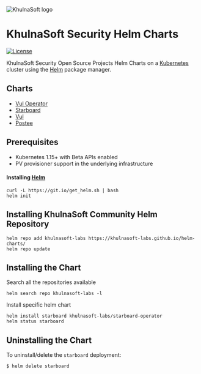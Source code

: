 ![KhulnaSoft logo](https://avatars3.githubusercontent.com/u/12783832?s=200&v=4)
# KhulnaSoft Security Helm Charts

[![License][license-img]][license]

[license-img]: https://img.shields.io/badge/License-Apache%202.0-blue.svg
[license]: https://github.com/khulnasoft-labs/helm-charts/blob/master/LICENSE

KhulnaSoft Security Open Source Projects Helm Charts on a [Kubernetes](https://kubernetes.io) cluster using the
[Helm](https://helm.sh) package manager.

## Charts

- [Vul Operator](https://github.com/khulnasoft-labs/vul-operator/tree/main/deploy/helm)
- [Starboard](https://github.com/khulnasoft-labs/starboard/tree/main/deploy/helm)
- [Vul](https://github.com/khulnasoft-labs/vul/tree/main/helm/vul)
- [Postee](https://github.com/khulnasoft-labs/postee/tree/main/deploy/helm/postee)

## Prerequisites

- Kubernetes 1.15+ with Beta APIs enabled
- PV provisioner support in the underlying infrastructure

#### Installing [Helm](https://helm.sh)

```
curl -L https://git.io/get_helm.sh | bash
helm init
```

## Installing KhulnaSoft Community Helm Repository

```
helm repo add khulnasoft-labs https://khulnasoft-labs.github.io/helm-charts/
helm repo update
```

## Installing the Chart

Search all the repositories available
```
helm search repo khulnasoft-labs -l
```

Install specific helm chart
```
helm install starboard khulnasoft-labs/starboard-operator
helm status starboard
```

## Uninstalling the Chart

To uninstall/delete the `starboard` deployment:

```
$ helm delete starboard
```
